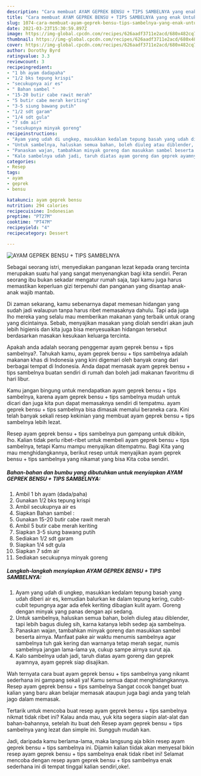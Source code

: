 ```yaml
---
description: "Cara membuat AYAM GEPREK BENSU + TIPS SAMBELNYA yang enak Untuk Jualan"
title: "Cara membuat AYAM GEPREK BENSU + TIPS SAMBELNYA yang enak Untuk Jualan"
slug: 1074-cara-membuat-ayam-geprek-bensu-tips-sambelnya-yang-enak-untuk-jualan
date: 2021-03-23T15:30:59.897Z
image: https://img-global.cpcdn.com/recipes/626aadf3711e2acd/680x482cq70/ayam-geprek-bensu-tips-sambelnya-foto-resep-utama.jpg
thumbnail: https://img-global.cpcdn.com/recipes/626aadf3711e2acd/680x482cq70/ayam-geprek-bensu-tips-sambelnya-foto-resep-utama.jpg
cover: https://img-global.cpcdn.com/recipes/626aadf3711e2acd/680x482cq70/ayam-geprek-bensu-tips-sambelnya-foto-resep-utama.jpg
author: Dorothy Byrd
ratingvalue: 3.3
reviewcount: 3
recipeingredient:
- "1 bh ayam dadapaha"
- "1/2 bks tepung krispi"
- "secukupnya air es"
- " Bahan sambel "
- "15-20 butir cabe rawit merah"
- "5 butir cabe merah keriting"
- "3-5 siung bawang putih"
- "1/2 sdt garam"
- "1/4 sdt gula"
- "7 sdm air"
- "secukupnya minyak goreng"
recipeinstructions:
- "Ayam yang udah di ungkep, masukkan kedalam tepung basah yang udah diberi air es, kemudian balurkan ke dalam tepung kering, cubit-cubit tepungnya agar ada efek keriting dibagian kulit ayam. Goreng dengan minyak yang panas dengan api sedang."
- "Untuk sambelnya, haluskan semua bahan, boleh diuleg atau diblender, tapi lebih bagus diuleg sih, karna katanya lebih sedep aja sambelnya."
- "Panaskan wajan, tambahkan minyak goreng dan masukkan sambel beserta airnya. Manfaat pake air waktu menumis sambelnya agar sambelnya tuh gak kering dan warnanya tetap merah segar, numis sambelnya jangan lama-lama ya, cukup sampe airnya surut aja."
- "Kalo sambelnya udah jadi, taruh diatas ayam goreng dan geprek ayamnya, ayam geprek siap disajikan."
categories:
- Resep
tags:
- ayam
- geprek
- bensu

katakunci: ayam geprek bensu 
nutrition: 294 calories
recipecuisine: Indonesian
preptime: "PT27M"
cooktime: "PT47M"
recipeyield: "4"
recipecategory: Dessert

---
```



![AYAM GEPREK BENSU + TIPS SAMBELNYA](https://img-global.cpcdn.com/recipes/626aadf3711e2acd/680x482cq70/ayam-geprek-bensu-tips-sambelnya-foto-resep-utama.jpg)

Sebagai seorang istri, menyediakan panganan lezat kepada orang tercinta merupakan suatu hal yang sangat menyenangkan bagi kita sendiri. Peran seorang ibu bukan sekadar mengatur rumah saja, tapi kamu juga harus memastikan keperluan gizi terpenuhi dan panganan yang disantap anak-anak wajib mantab.

Di zaman  sekarang, kamu sebenarnya dapat memesan hidangan yang sudah jadi walaupun tanpa harus ribet memasaknya dahulu. Tapi ada juga lho mereka yang selalu mau memberikan makanan yang terbaik untuk orang yang dicintainya. Sebab, menyajikan masakan yang diolah sendiri akan jauh lebih higienis dan kita juga bisa menyesuaikan hidangan tersebut berdasarkan masakan kesukaan keluarga tercinta. 



Apakah anda adalah seorang penggemar ayam geprek bensu + tips sambelnya?. Tahukah kamu, ayam geprek bensu + tips sambelnya adalah makanan khas di Indonesia yang kini digemari oleh banyak orang dari berbagai tempat di Indonesia. Anda dapat memasak ayam geprek bensu + tips sambelnya buatan sendiri di rumah dan boleh jadi makanan favoritmu di hari libur.

Kamu jangan bingung untuk mendapatkan ayam geprek bensu + tips sambelnya, karena ayam geprek bensu + tips sambelnya mudah untuk dicari dan juga kita pun dapat memasaknya sendiri di tempatmu. ayam geprek bensu + tips sambelnya bisa dimasak memalui beraneka cara. Kini telah banyak sekali resep kekinian yang membuat ayam geprek bensu + tips sambelnya lebih lezat.

Resep ayam geprek bensu + tips sambelnya pun gampang untuk dibikin, lho. Kalian tidak perlu ribet-ribet untuk membeli ayam geprek bensu + tips sambelnya, tetapi Kamu mampu menyajikan ditempatmu. Bagi Kita yang mau menghidangkannya, berikut resep untuk menyajikan ayam geprek bensu + tips sambelnya yang nikamat yang bisa Kita coba sendiri.

<!--inarticleads1-->

##### Bahan-bahan dan bumbu yang dibutuhkan untuk menyiapkan AYAM GEPREK BENSU + TIPS SAMBELNYA:

1. Ambil 1 bh ayam (dada/paha)
1. Gunakan 1/2 bks tepung krispi
1. Ambil secukupnya air es
1. Siapkan  Bahan sambel :
1. Gunakan 15-20 butir cabe rawit merah
1. Ambil 5 butir cabe merah keriting
1. Siapkan 3-5 siung bawang putih
1. Sediakan 1/2 sdt garam
1. Siapkan 1/4 sdt gula
1. Siapkan 7 sdm air
1. Sediakan secukupnya minyak goreng




<!--inarticleads2-->

##### Langkah-langkah menyiapkan AYAM GEPREK BENSU + TIPS SAMBELNYA:

1. Ayam yang udah di ungkep, masukkan kedalam tepung basah yang udah diberi air es, kemudian balurkan ke dalam tepung kering, cubit-cubit tepungnya agar ada efek keriting dibagian kulit ayam. Goreng dengan minyak yang panas dengan api sedang.
1. Untuk sambelnya, haluskan semua bahan, boleh diuleg atau diblender, tapi lebih bagus diuleg sih, karna katanya lebih sedep aja sambelnya.
1. Panaskan wajan, tambahkan minyak goreng dan masukkan sambel beserta airnya. Manfaat pake air waktu menumis sambelnya agar sambelnya tuh gak kering dan warnanya tetap merah segar, numis sambelnya jangan lama-lama ya, cukup sampe airnya surut aja.
1. Kalo sambelnya udah jadi, taruh diatas ayam goreng dan geprek ayamnya, ayam geprek siap disajikan.




Wah ternyata cara buat ayam geprek bensu + tips sambelnya yang nikamt sederhana ini gampang sekali ya! Kamu semua dapat menghidangkannya. Resep ayam geprek bensu + tips sambelnya Sangat cocok banget buat kalian yang baru akan belajar memasak ataupun juga bagi anda yang telah jago dalam memasak.

Tertarik untuk mencoba buat resep ayam geprek bensu + tips sambelnya nikmat tidak ribet ini? Kalau anda mau, yuk kita segera siapin alat-alat dan bahan-bahannya, setelah itu buat deh Resep ayam geprek bensu + tips sambelnya yang lezat dan simple ini. Sungguh mudah kan. 

Jadi, daripada kamu berlama-lama, maka langsung aja bikin resep ayam geprek bensu + tips sambelnya ini. Dijamin kalian tiidak akan menyesal bikin resep ayam geprek bensu + tips sambelnya enak tidak ribet ini! Selamat mencoba dengan resep ayam geprek bensu + tips sambelnya enak sederhana ini di tempat tinggal kalian sendiri,oke!.

